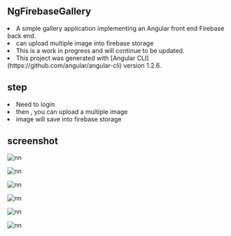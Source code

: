 ## NgFirebaseGallery

<li>A simple gallery application implementing an Angular front end Firebase back end.</li>
<li> can upload multiple image into firebase storage </li>
<li>This is a work in progress and will continue to be updated.</li>

<li>This project was generated with [Angular CLI](https://github.com/angular/angular-cli) version 1.2.6.</li>

## step 
<li> Need to login </li>
<li> then , you can upload a multiple image </li>
<li> image will save into firebase storage </li>

## screenshot

![nn](https://user-images.githubusercontent.com/12325386/29000670-d041d4f2-7aa4-11e7-84ea-10a74b443147.JPG)

![nn](https://user-images.githubusercontent.com/12325386/29000671-f2c6cd84-7aa4-11e7-80b6-995c44f54b44.JPG)

![nn](https://user-images.githubusercontent.com/12325386/29000674-4168a5ac-7aa5-11e7-8153-4a25d7693439.JPG)



![nn](https://user-images.githubusercontent.com/12325386/29000697-11ba61b4-7aa6-11e7-868b-da10bc8c0c94.JPG)

![nn](https://user-images.githubusercontent.com/12325386/29000710-aceb0e04-7aa6-11e7-855a-019f3b51121a.JPG)

![nn](https://user-images.githubusercontent.com/12325386/29000718-d3e94bce-7aa6-11e7-8939-d11e9e690a3f.JPG)
